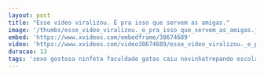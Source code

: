 ```yaml
---
layout: post
title: "Esse vídeo viralizou. É pra isso que servem as amigas."
image: '/thumbs/esse_video_viralizou._e_pra_isso_que_servem_as_amigas.jpg'
embed: 'https://www.xvideos.com/embedframe/38674689'
video: 'https://www.xvideos.com/video38674689/esse_video_viralizou._e_pra_isso_que_servem_as_amigas._veja_as_mais_gostosas_em_bit.ly_asmaisgostosasdobrasil'
duracao: 13
tags: 'sexo gostosa ninfeta faculdade gatas caiu novinhatrepando escola trepada lindas amigas gemido gemendo caiu-na-net gostosa-gemendo amiga-gemendo amiga-fodendo amiga-caiu-na-net'
---
```

